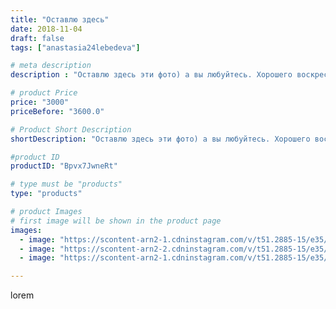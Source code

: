 ```yaml
---
title: "Оставлю здесь"
date: 2018-11-04
draft: false
tags: ["anastasia24lebedeva"]

# meta description
description : "Оставлю здесь эти фото) а вы любуйтесь. Хорошего воскресенья вас и с праздником)))"

# product Price
price: "3000"
priceBefore: "3600.0"

# Product Short Description
shortDescription: "Оставлю здесь эти фото) а вы любуйтесь. Хорошего воскресенья вас и с праздником)))"

#product ID
productID: "Bpvx7JwneRt"

# type must be "products"
type: "products"

# product Images
# first image will be shown in the product page
images:
  - image: "https://scontent-arn2-1.cdninstagram.com/v/t51.2885-15/e35/43083240_432052860660247_6442736622116829241_n.jpg?se=7&tp=1&_nc_ht=scontent-arn2-1.cdninstagram.com&_nc_cat=107&_nc_ohc=Q0jdI4wIWOgAX9KqOuy&ccb=7-4&oh=b4f2ca9e3474f580e198131a92467153&oe=60824013&ig_cache_key=MTkwNDk2MDczMTQ0OTQ3NTc4NQ%3D%3D.2-ccb7-4"
  - image: "https://scontent-arn2-2.cdninstagram.com/v/t51.2885-15/e35/43249426_1861166940618444_290561451326898067_n.jpg?se=7&tp=1&_nc_ht=scontent-arn2-2.cdninstagram.com&_nc_cat=100&_nc_ohc=eNC_HHvHAeIAX8Ia7F-&ccb=7-4&oh=d40bfb449646d0f0ad807d8e0316607a&oe=60834E66&ig_cache_key=MTkwNDk2MDczMTQ2NjE5NjcxMQ%3D%3D.2-ccb7-4"
  - image: "https://scontent-arn2-1.cdninstagram.com/v/t51.2885-15/e35/43913107_254641682070858_5361075806861757924_n.jpg?se=7&tp=1&_nc_ht=scontent-arn2-1.cdninstagram.com&_nc_cat=106&_nc_ohc=ZM_67KRkVg8AX9BSBHx&ccb=7-4&oh=18edfda14a3e2429e8d629c2b624d044&oe=60834DF8&ig_cache_key=MTkwNDk2MDczMTQ1Nzk1MjU0Mg%3D%3D.2-ccb7-4"

---
```

lorem
